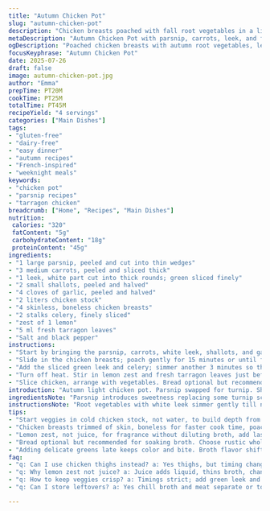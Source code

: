 ```yaml
---
title: "Autumn Chicken Pot"
slug: "autumn-chicken-pot"
description: "Chicken breasts poached with fall root vegetables in a lightly seasoned broth. Turnip, carrots, and leek mingle with celery and aromatic herbs. Finished with lemon zest and fresh tarragon for a refreshing touch. Simple, light, gluten-free, dairy-free, egg-free, and nut-free. Served with rustic whole wheat bread if wanted. Total cook time about 40 minutes with brief simmering stages to keep vegetables tender-crisp. Balanced savory and bright flavors."
metaDescription: "Autumn Chicken Pot with parsnip, carrots, leek, and fresh tarragon in poached chicken broth. Light, gluten-free, dairy-free, and ready under 50 minutes."
ogDescription: "Poached chicken breasts with autumn root vegetables, lemon zest, and fresh tarragon. Crisp textures, gentle flavors, gluten and dairy free. Ready in 45 minutes."
focusKeyphrase: "Autumn Chicken Pot"
date: 2025-07-26
draft: false
image: autumn-chicken-pot.jpg
author: "Emma"
prepTime: PT20M
cookTime: PT25M
totalTime: PT45M
recipeYield: "4 servings"
categories: ["Main Dishes"]
tags:
- "gluten-free"
- "dairy-free"
- "easy dinner"
- "autumn recipes"
- "French-inspired"
- "weeknight meals"
keywords:
- "chicken pot"
- "parsnip recipes"
- "tarragon chicken"
breadcrumb: ["Home", "Recipes", "Main Dishes"]
nutrition: 
 calories: "320"
 fatContent: "5g"
 carbohydrateContent: "18g"
 proteinContent: "45g"
ingredients:
- "1 large parsnip, peeled and cut into thin wedges"
- "3 medium carrots, peeled and sliced thick"
- "1 leek, white part cut into thick rounds; green sliced finely"
- "2 small shallots, peeled and halved"
- "4 cloves of garlic, peeled and halved"
- "2 liters chicken stock"
- "4 skinless, boneless chicken breasts"
- "2 stalks celery, finely sliced"
- "zest of 1 lemon"
- "5 ml fresh tarragon leaves"
- "Salt and black pepper"
instructions:
- "Start by bringing the parsnip, carrots, white leek, shallots, and garlic to a boil in the chicken stock. Maintain medium heat and cook for about 12 minutes. Season with salt and pepper now."
- "Slide in the chicken breasts; poach gently for 15 minutes or until fully cooked, vegetables tender but not mushy."
- "Add the sliced green leek and celery; simmer another 3 minutes so they stay crisp-tender."
- "Turn off heat. Stir in lemon zest and fresh tarragon leaves just before serving."
- "Slice chicken, arrange with vegetables. Bread optional but recommended for soaking broth."
introduction: "Autumn light chicken pot. Parsnip swapped for turnip. Shallots replace onions, softened garlicky halves. Broth slowly caresses vegetables. White leek chunks linger, green chopped late for crisp. Lemon zest brightens, tarragon herbaceous twist final touch. Celery fresh crunch. No dairy, nuts, gluten, eggs. Bread rustic if you want to dip. Under an hour total. Juicy chicken, vegetables firm yet tender. Simple, direct. Years of tradition remix. Fall bounty in a gentle bowl."
ingredientsNote: "Parsnip introduces sweetness replacing some turnip scarcity. Shallots mellower, garlic halved so flavor seeps slowly. Dividing leek white and green parts preserves texture layers. Reduced carrots keep sweetness balanced. Chicken breasts quick cook, lean. Celery diced to join at end crisp. Lemon zest preferred over juice, tactical fragrance. Fresh tarragon herbal punch late addition. Chicken stock base essential, not plain water to build layers. Maintaining gluten, dairy, nut, egg free profile. Bread rustic, optional. Ingredient proportion tweaked to bring new interplay to old classic."
instructionsNote: "Root vegetables with white leek simmer gently till nearly tender. Season early. Add chicken, poach just long enough. Introduce green leek, celery last few minutes. Remove from heat. Add zest and tarragon right before serving to capture aroma and avoid bitterness. Slice chicken thin. Serve with bread optional. Timing key to keep textures sharp or soft as desired. Minimal stirring, low heat crucial for balance."
tips:
- "Start veggies in cold chicken stock, not water, to build depth from the start. Keep heat medium, gentle simmer avoids mushy veggies. Salt early, it seasons base, helps root soften evenly. Parsnip wedges work better than cubes, keep shape while cooking. Carrots thick sliced for texture contrast, avoid too soft. White leek adds sweetness, goes in first. Shallots halved, milder than onions, less pungent but add body."
- "Chicken breasts trimmed of skin, boneless for faster cook time, poach gently. Avoid boiling after adding chicken or it turns tough. Keep simmer low, no rolling boil. Turnip replaced by parsnip here for natural sweetness, balances carrot notes. Garlic halves seep flavor slowly, avoid crushing to reduce bitterness. Add green leek at end, short cook keeps crunch intact. Celery sliced very thin, last few minutes preserve crispness and add fresh texture contrast."
- "Lemon zest, not juice, for fragrance without diluting broth, add last moment off heat. Fresh tarragon critical, dried can overpower or lose herbal brightness. Stir herbs in just before serving. Minimal stirring during poaching avoids breaking veggies. Timing tight: 12 minutes simmer veggies, 15 minutes chicken poach, 3 minutes vegetables last additions. Overcooked changes texture, undercooked tastes raw. Slice chicken thin, helps blend textures on plate."
- "Bread optional but recommended for soaking broth. Choose rustic whole wheat or dense grains to hold broth well. Toast or warm quickly for better soak. No fats added beyond natural chicken juice, keep savory bright. Using chicken stock not water to build layers of flavor. Timing counts. Check vegetables gently with fork, tender but crisp. Keep broth gently simmering, simmer not boil. Salt and pepper adjusted multiple times for balance."
- "Adding delicate greens late keeps color and bite. Broth flavor shifts if lemon juice added. Garlic halved, releases slow aroma over time but no bitterness. Parsnip sweet notes deepen broth base compared to turnip. Celery’s fine dice helps texture contrast without overt crunch. Avoid over stirring or rolling boil to keep shape distinct. Low heat poach chicken gentle, juicy results, avoid dryness. Serve immediately for best texture and aroma."
faq:
- "q: Can I use chicken thighs instead? a: Yes thighs, but timing changes. Thicker, longer cook needed. Might alter broth richness. Watch tenderness carefully. Could brown first or poach slower to keep juicy meat."
- "q: Why lemon zest not juice? a: Juice adds liquid, thins broth, changes balance. Zest adds oils, bright aroma without wetness. Keeps broth clear, flavors sharp. Zest last to keep freshness. Juice can overpower flavors if cooked in."
- "q: How to keep veggies crisp? a: Timings strict; add green leek and celery last 3 mins only. Don’t stir much, simmer gently. Overcooking makes mushy. Slice carrots thick, parsnip wedges for bite. Remove heat promptly after final simmer."
- "q: Can I store leftovers? a: Yes chill broth and meat separate or together. Broth tastes better next day but veggies soften. Reheat gently to avoid tough chicken. Freeze broth without bread. Defrost slow to keep textures."

---
```

